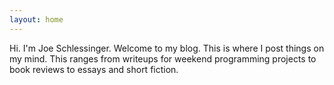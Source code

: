 ```yaml
---
layout: home
---
```


Hi. I'm Joe Schlessinger. Welcome to my blog. This is where I post things on my mind. This ranges from writeups for weekend programming projects to book reviews to essays and short fiction.